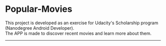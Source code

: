 # Popular-Movies

This project is developed as an exercise for Udacity's Scholarship program (Nanodegree Android Developer).<br/>
The APP is made to discover recent movies and learn more about them.
<hr>
